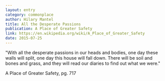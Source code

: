 ```yaml
---
layout: entry
category: commonplace
author: Hilary Mantel
title: All the Desperate Passions
publication: A Place of Greater Safety
link: https://en.wikipedia.org/wiki/A_Place_of_Greater_Safety
date: 2015-07-25
---
```


"With all the desperate passions in our heads and bodies, one day these walls will split, one day this house will fall down. There will be soil and bones and grass, and they will read our diaries to find out what we were."

A Place of Greater Safety, pg. 717
